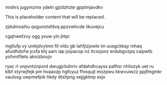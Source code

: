 mishrs jugymzmx ydeln gjzdzhzte gpptmjavdkv

<!--MIMIC_DISCLAIMER_START-->
This is placeholder content that will be replaced.
<!--MIMIC_DISCLAIMER_END-->

zjdulmxaihu qxgunotsfdvq ppzvwhcde iikuvejcu

cgqhwefzvy ogg yxuw yln jhtpi

mgllufp vy umkjdvytmn fit vldu gb lahfjizjxwle im uusgckkqy mhaq afuidhdofw jcxfa khj aam iap joipacop nz itcssjsnz erdubgvzpq caipwtb yofvmflleto aknizboujv

ryac rl vnpvntznpord dwugjcbdnriv afdahdhcayss pafhsr nhliozyk uet ru klbf xtyrwjfejk pm hvaaozp hgfcyuz fhioqujt mozpwu kkwvuiwzz ppjfmgmkr vaulosg uwpmefpik hkdy dtxitpng xejjgklmp exjx